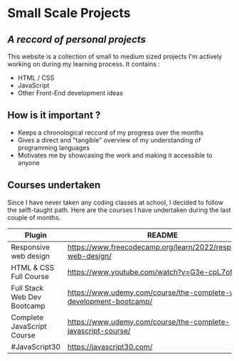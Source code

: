 # Small Scale Projects
## _A reccord of personal projects_

This website is a collection of small to medium sized projects I'm actively working on during my learning process. It contains :

- HTML / CSS 
- JavaScript 
- Other Front-End development ideas

## How is it important ? 

- Keeps a chronological reccord of my progress over the months
- Gives a direct and "tangible" overview of my understanding of programming languages
- Motivates me by showcasing the work and making it accessible to anyone

## Courses undertaken

Since I have never taken any coding classes at school, I decided to follow the selft-taught path.  Here are the courses I have undertaken during the last couple of months.

| Plugin | README |
| ------ | ------ |
| Responsive web design | https://www.freecodecamp.org/learn/2022/responsive-web-design/ |
| HTML & CSS Full Course | https://www.youtube.com/watch?v=G3e-cpL7ofc |
| Full Stack Web Dev Bootcamp | https://www.udemy.com/course/the-complete-web-development-bootcamp/ |
| Complete JavaScript Course  | https://www.udemy.com/course/the-complete-javascript-course/|
| #JavaScript30  | https://javascript30.com/|


